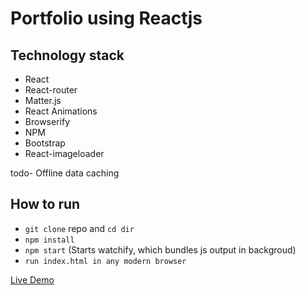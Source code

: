# Portfolio using Reactjs

## Technology stack
- React
- React-router
- Matter.js
- React Animations
- Browserify
- NPM
- Bootstrap
- React-imageloader

todo- 
Offline data caching

## How to run 
- ```git clone``` repo and ```cd dir```
- ```npm install```
- ```npm start``` (Starts watchify, which bundles js output in backgroud)
- ```run index.html in any modern browser```

[Live Demo](http://gurpreetsran.github.io/gs/#/home)
